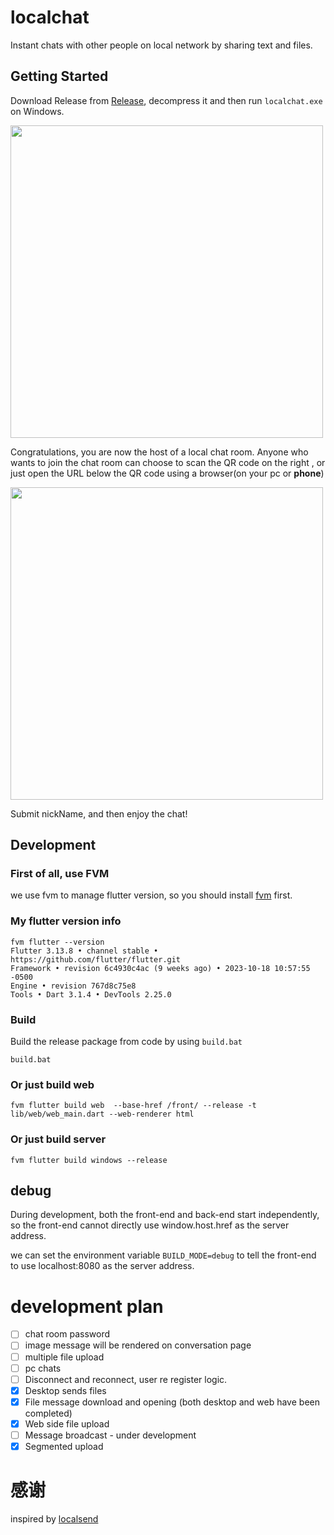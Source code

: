 # localchat

Instant chats with other people on local network by sharing text and files.

## Getting Started
Download Release from [Release](https://github.com/NightsLight-hub/localchat/releases), 
decompress it and then run `localchat.exe` on Windows.

<img height="500" src="docs/images/network_page1.png"/>

Congratulations, you are now the host of a local chat room.
Anyone who wants to join the chat room can choose to scan the QR code on the right
, or just open the URL below the QR code using a browser(on your pc or **phone**)

<img height="500" src="docs/images/web_chat_page1.png"/>

Submit nickName, and then enjoy the chat!

## Development
### First of all, use FVM
we use fvm to manage flutter version, so you should install [fvm](https://fvm.app/docs/getting_started/overview) first.

### My flutter version info
```
fvm flutter --version
Flutter 3.13.8 • channel stable • https://github.com/flutter/flutter.git
Framework • revision 6c4930c4ac (9 weeks ago) • 2023-10-18 10:57:55 -0500
Engine • revision 767d8c75e8
Tools • Dart 3.1.4 • DevTools 2.25.0
```

### Build 
Build the release package from code by using `build.bat`

```shell
build.bat
```

### Or just build web 
```shell
fvm flutter build web  --base-href /front/ --release -t lib/web/web_main.dart --web-renderer html
```

### Or just build server
```shell
fvm flutter build windows --release
```

## debug
During development, both the front-end and back-end start independently, 
so the front-end cannot directly use window.host.href as the server address.

we can set the environment variable `BUILD_MODE=debug` to tell the front-end 
to use localhost:8080 as the server address.

# development plan
* [ ] chat room password 
* [ ] image message will be rendered on conversation page
* [ ] multiple file upload
* [ ] pc chats
* [ ] Disconnect and reconnect, user re register logic.
* [x] Desktop sends files
* [x] File message download and opening (both desktop and web have been completed)
* [x] Web side file upload
* [ ] Message broadcast - under development
* [x] Segmented upload

# 感谢
inspired by [localsend](https://github.com/localsend/localsend)

